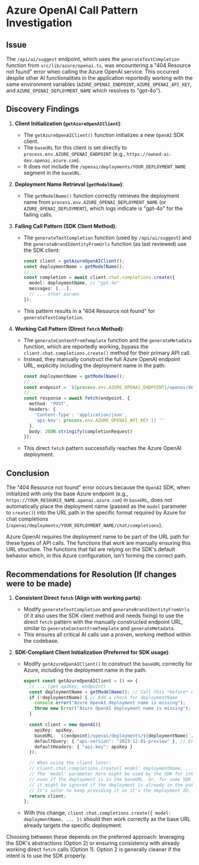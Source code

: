 # Azure OpenAI Call Pattern Investigation

## Issue

The `/api/ai/suggest` endpoint, which uses the `generateTextCompletion` function from `src/lib/azure/openai.ts`, was encountering a "404 Resource not found" error when calling the Azure OpenAI service. This occurred despite other AI functionalities in the application reportedly working with the same environment variables (`AZURE_OPENAI_ENDPOINT`, `AZURE_OPENAI_API_KEY`, and `AZURE_OPENAI_DEPLOYMENT_NAME` which resolves to "gpt-4o").

## Discovery Findings

1.  **Client Initialization (`getAzureOpenAIClient`)**:
    *   The `getAzureOpenAIClient()` function initializes a new `OpenAI` SDK client.
    *   The `baseURL` for this client is set directly to `process.env.AZURE_OPENAI_ENDPOINT` (e.g., `https://owned-ai-dev.openai.azure.com`).
    *   It does *not* include the `/openai/deployments/YOUR_DEPLOYMENT_NAME` segment in the `baseURL`.

2.  **Deployment Name Retrieval (`getModelName`)**:
    *   The `getModelName()` function correctly retrieves the deployment name from `process.env.AZURE_OPENAI_DEPLOYMENT_NAME` (or `AZURE_OPENAI_DEPLOYMENT`), which logs indicate is "gpt-4o" for the failing calls.

3.  **Failing Call Pattern (SDK Client Method)**:
    *   The `generateTextCompletion` function (used by `/api/ai/suggest`) and the `generateBrandIdentityFromUrls` function (as last reviewed) use the SDK client:
        ```typescript
        const client = getAzureOpenAIClient();
        const deploymentName = getModelName();
        // ...
        const completion = await client.chat.completions.create({
          model: deploymentName, // "gpt-4o"
          messages: [...],
          // ... other params
        });
        ```
    *   This pattern results in a "404 Resource not found" for `generateTextCompletion`.

4.  **Working Call Pattern (Direct `fetch` Method)**:
    *   The `generateContentFromTemplate` function and the `generateMetadata` function, which are reportedly working, bypass the `client.chat.completions.create()` method for their primary API call.
    *   Instead, they manually construct the full Azure OpenAI endpoint URL, explicitly including the deployment name in the path:
        ```typescript
        const deploymentName = getModelName();
        // ...
        const endpoint = `${process.env.AZURE_OPENAI_ENDPOINT}/openai/deployments/${deploymentName}/chat/completions?api-version=YYYY-MM-DD`;
        // ...
        const response = await fetch(endpoint, {
          method: 'POST',
          headers: {
            'Content-Type': 'application/json',
            'api-key': process.env.AZURE_OPENAI_API_KEY || ''
          },
          body: JSON.stringify(completionRequest)
        });
        ```
    *   This direct `fetch` pattern successfully reaches the Azure OpenAI deployment.

## Conclusion

The "404 Resource not found" error occurs because the `OpenAI` SDK, when initialized with only the base Azure endpoint (e.g., `https://YOUR_RESOURCE_NAME.openai.azure.com`) in `baseURL`, does not automatically place the deployment name (passed as the `model` parameter to `create()`) into the URL path in the specific format required by Azure for chat completions (`/openai/deployments/YOUR_DEPLOYMENT_NAME/chat/completions`).

Azure OpenAI requires the deployment name to be part of the URL path for these types of API calls. The functions that work are manually ensuring this URL structure. The functions that fail are relying on the SDK's default behavior which, in this Azure configuration, isn't forming the correct path.

## Recommendations for Resolution (If changes were to be made)

1.  **Consistent Direct `fetch` (Align with working parts)**:
    *   Modify `generateTextCompletion` and `generateBrandIdentityFromUrls` (if it also uses the SDK client method and needs fixing) to use the direct `fetch` pattern with the manually constructed endpoint URL, similar to `generateContentFromTemplate` and `generateMetadata`.
    *   This ensures all critical AI calls use a proven, working method within the codebase.

2.  **SDK-Compliant Client Initialization (Preferred for SDK usage)**:
    *   Modify `getAzureOpenAIClient()` to construct the `baseURL` correctly for Azure, including the deployment name in the path.
        ```typescript
        export const getAzureOpenAIClient = () => {
          // ... (get apiKey, endpoint)
          const deploymentName = getModelName(); // Call this *before* client init
          if (!deploymentName) { // Add a check for deploymentName
            console.error("Azure OpenAI deployment name is missing");
            throw new Error("Azure OpenAI deployment name is missing");
          }

          const client = new OpenAI({
            apiKey: apiKey,
            baseURL: `${endpoint}/openai/deployments/${deploymentName}`, // Correct baseURL
            defaultQuery: { "api-version": "2023-12-01-preview" }, // Or your target API version
            defaultHeaders: { "api-key": apiKey }
          });

          // When using the client later:
          // client.chat.completions.create({ model: deploymentName, ... })
          // The 'model' parameter here might be used by the SDK for internal routing or validation,
          // even if the deployment is in the baseURL. Or, for some SDK versions/configurations,
          // it might be ignored if the deployment is already in the path.
          // It's safer to keep providing it as it's the deployment ID.
          return client;
        };
        ```
    *   With this change, `client.chat.completions.create({ model: deploymentName, ... })` should then work correctly as the base URL already targets the specific deployment.

Choosing between these depends on the preferred approach: leveraging the SDK's abstractions (Option 2) or ensuring consistency with already working direct `fetch` calls (Option 1). Option 2 is generally cleaner if the intent is to use the SDK properly. 